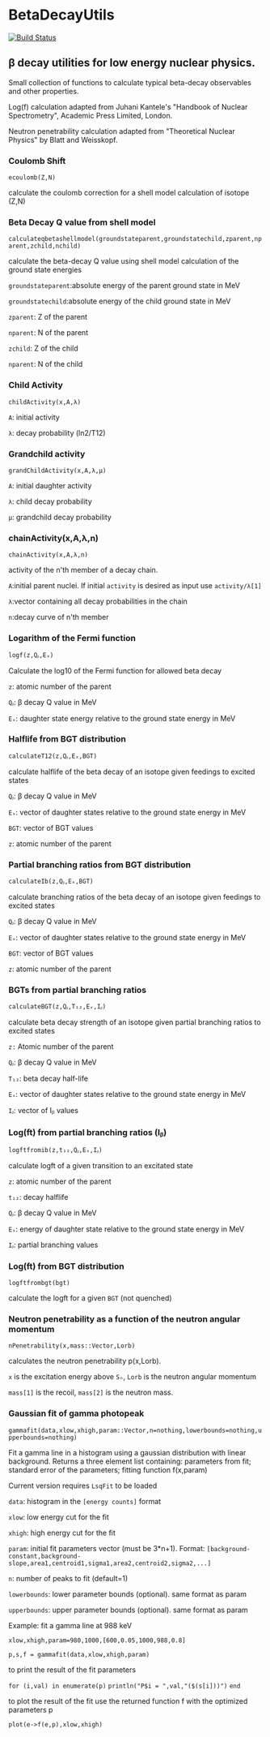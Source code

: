 # BetaDecayUtils

[![Build Status](https://github.com/mmadurga/BetaDecayUtils.jl/actions/workflows/CI.yml/badge.svg?branch=main)](https://github.com/mmadurga/BetaDecayUtils.jl/actions/workflows/CI.yml?query=branch%3Amain)

## β decay utilities for low energy nuclear physics.

Small collection of functions to calculate typical beta-decay observables and other properties. 

Log(f) calculation adapted from Juhani Kantele's "Handbook of Nuclear Spectrometry", Academic Press Limited, London.

Neutron penetrability calculation adapted from "Theoretical Nuclear Physics" by Blatt and Weisskopf.

### Coulomb Shift

`ecoulomb(Z,N)`

calculate the coulomb correction for a shell model calculation of isotope (Z,N)

###

### Beta Decay Q value from shell model

`calculateqbetashellmodel(groundstateparent,groundstatechild,zparent,nparent,zchild,nchild)`

calculate the beta-decay Q value using shell model calculation of the ground state energies

`groundstateparent`:absolute energy of the parent ground state in MeV

`groundstatechild`:absolute energy of the child ground state in MeV 

`zparent`: Z of the parent

`nparent`: N of the parent

`zchild`: Z of the child

`nparent`: N of the child

###


### Child Activity

`childActivity(x,A,λ)`

`A`: initial activity

`λ`: decay probability (ln2/T12)

###

### Grandchild activity

`grandChildActivity(x,A,λ,μ)`

`A`: initial daughter activity

`λ`: child decay probability 

`μ`: grandchild decay probability

###

### chainActivity(x,A,λ,n)

`chainActivity(x,A,λ,n)`

activity of the n'th member of a decay chain.

`A`:initial parent nuclei. If initial `activity` is desired as input use `activity/λ[1]`

`λ`:vector containing  all decay probabilities in the chain

`n`:decay curve of n'th member

###

### Logarithm of the Fermi function

`logf(z,Qᵦ,Eₓ)`

Calculate the log10 of the Fermi function for allowed beta decay

`z`: atomic number of the parent

`Qᵦ`: β decay Q value in MeV

`Eₓ`: daughter state energy relative to the ground state energy in MeV

###

### Halflife from BGT distribution


`calculateT12(z,Qᵦ,Eₓ,BGT)`

calculate halflife of the beta decay of an isotope given feedings to excited states

`Qᵦ`: β decay Q value in MeV

`Eₓ`: vector of daughter states relative to the ground state energy in MeV

`BGT`: vector of BGT values

`z`: atomic number of the parent

### Partial branching ratios from BGT distribution

`calculateIb(z,Qᵦ,Eₓ,BGT)`

calculate branching ratios of the beta decay of an isotope given feedings to excited states

`Qᵦ`: β decay Q value in MeV

`Eₓ`: vector of daughter states relative to the ground state energy in MeV

`BGT`: vector of BGT values

`z`: atomic number of the parent

###

### BGTs from partial branching ratios

`calculateBGT(z,Qᵦ,T₁₂,Eₓ,Iᵦ)`

calculate beta decay strength of an isotope given partial branching ratios to excited states

`z:` Atomic number of the parent

`Qᵦ`: β decay Q value in MeV

`T₁₂`: beta decay half-life

`Eₓ`: vector of daughter states relative to the ground state energy in MeV

`Iᵦ`: vector of Iᵦ values


### Log(ft) from partial branching ratios (Iᵦ)

`logftfromib(z,t₁₂,Qᵦ,Eₓ,Iᵦ)`

calculate logft of a given transition to an excitated state

`z`: atomic number of the parent

`t₁₂`: decay halflife

`Qᵦ`: β decay Q value in MeV

`Eₓ`: energy of daughter state relative to the ground state energy in MeV

`Iᵦ`: partial branching values


### Log(ft) from BGT distribution

`logftfrombgt(bgt)`

calculate the logft for a given `BGT` (not quenched)

###

### Neutron penetrability as a function of the neutron angular momentum

`nPenetrability(x,mass::Vector,Lorb)`

calculates the neutron penetrability p(x,Lorb).

`x` is the excitation energy above `Sₙ`, `Lorb` is the neutron angular momentum

`mass[1]` is the recoil, `mass[2]` is the neutron mass.


###

### Gaussian fit of gamma photopeak

`gammafit(data,xlow,xhigh,param::Vector,n=nothing,lowerbounds=nothing,upperbounds=nothing)`

Fit a gamma line in a histogram using a gaussian distribution with linear background. 
Returns a three element list containing: parameters from fit; standard error of the parameters; fitting function f(x,param)

Current version requires `LsqFit` to be loaded

`data`:           histogram in the `[energy counts]` format

`xlow`:           low energy cut for the fit

`xhigh`:          high energy cut for the fit

`param`:          initial fit parameters vector (must be 3*n+1). Format: `[background-constant,background-slope,area1,centroid1,sigma1,area2,centroid2,sigma2,...]`

`n`:              number of peaks to fit (default=1)

`lowerbounds`:    lower parameter bounds (optional). same format as param

`upperbounds`:    upper parameter bounds (optional). same format as param

Example: fit a gamma line at 988 keV

`xlow,xhigh,param=980,1000,[600,0.05,1000,988,0.8]`

`p,s,f = gammafit(data,xlow,xhigh,param)`

to print the result of the fit parameters

`for (i,val) in enumerate(p)`
    `println("P$i = ",val,"($(s[i]))")`
`end`

to plot the result of the fit use the returned function f with the optimized parameters p

`plot(e->f(e,p),xlow,xhigh)`

###